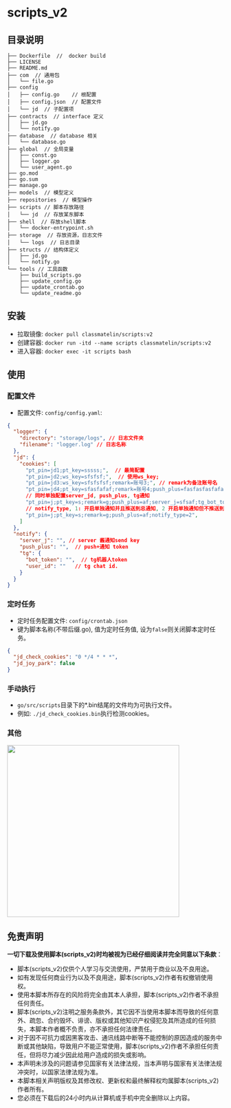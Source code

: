 # scripts_v2

## 目录说明
```text
├── Dockerfile  //  docker build
├── LICENSE
├── README.md
├── com  // 通用包
│   └── file.go
├── config 
│   ├── config.go    // 根配置
│   ├── config.json  // 配置文件
│   └── jd  // 子配置项
├── contracts  // interface 定义
│   ├── jd.go
│   └── notify.go
├── database  // database 相关
│   └── database.go
├── global  // 全局变量
│   ├── const.go
│   ├── logger.go
│   └── user_agent.go
├── go.mod
├── go.sum
├── manage.go
├── models  // 模型定义
├── repositories  // 模型操作
├── scripts // 脚本存放路径
│   └── jd  // 存放某东脚本
├── shell  // 存放shell脚本
│   └── docker-entrypoint.sh
├── storage  // 存放资源，日志文件
│   └── logs  // 日志目录
├── structs // 结构体定义
│   ├── jd.go
│   └── notify.go
└── tools // 工具函数
    ├── build_scripts.go
    ├── update_config.go
    ├── update_crontab.go
    └── update_readme.go
```

## 安装

- 拉取镜像: `docker pull classmatelin/scripts:v2`
- 创建容器: `docker run -itd --name scripts classmatelin/scripts:v2`
- 进入容器: `docker exec -it scripts bash`

## 使用

### 配置文件

- 配置文件: `config/config.yaml`:
```json
{
  "logger": {
    "directory": "storage/logs", // 日志文件夹
    "filename": "logger.log" // 日志名称
  },
  "jd": {
    "cookies": [
      "pt_pin=jd1;pt_key=sssss;",  // 最简配置
      "pt_pin=jd2;ws_key=sfsfsf;",  // 使用ws_key;
      "pt_pin=jd3:ws_key=sfsfsfsf;remark=账号3;", // remark为备注账号名
      "pt_pin=jd4;pt_key=sfasfafaf;remark=账号4;push_plus=fasfasfasfafaf;", // 备注账号4, 并且单独配置push_plus通知.
      // 同时单独配置server_jd, push_plus, tg通知
      "pt_pin=j;pt_key=s;remark=g;push_plus=af;server_j=sfsaf;tg_bot_token=sfasf;tg_user_id=2;",
      // notify_type, 1: 开启单独通知并且推送到总通知, 2 开启单独通知但不推送到总通知。
      "pt_pin=j;pt_key=s;remark=g;push_plus=af;notify_type=2",
    ]
  },
  "notify": {
    "server_j": "", // server 酱通知send key
    "push_plus": "",  // push+通知 token
    "tg": { 
      "bot_token": "",  // tg机器人token
      "user_id": ""   // tg chat id.
    }
  }
}
```


### 定时任务

- 定时任务配置文件: `config/crontab.json`
- 键为脚本名称(不带后缀.go), 值为定时任务值, 设为`false`则关闭脚本定时任务。
```json
{
  "jd_check_cookies": "0 */4 * * *",  
  "jd_joy_park": false 
}
```

### 手动执行

- `go/src/scripts`目录下的*.bin结尾的文件均为可执行文件。
- 例如: `./jd_check_cookies.bin`执行检测cookies。


### 其他

<img src="https://classmatelin.top/upload/2022/01/571641820763_.pic-7b8e58ed85294d7caf606decfbd8bbce.jpg" width="400" height="400">


## 免责声明


**一切下载及使用脚本(scripts_v2)时均被视为已经仔细阅读并完全同意以下条款**：

- 脚本(scripts_v2)仅供个人学习与交流使用，严禁用于商业以及不良用途。
- 如有发现任何商业行为以及不良用途，脚本(scripts_v2)作者有权撤销使用权。
- 使用本脚本所存在的风险将完全由其本人承担，脚本(scripts_v2)作者不承担任何责任。
- 脚本(scripts_v2)注明之服务条款外，其它因不当使用本脚本而导致的任何意外、疏忽、合约毁坏、诽谤、版权或其他知识产权侵犯及其所造成的任何损失，本脚本作者概不负责，亦不承担任何法律责任。
- 对于因不可抗力或因黑客攻击、通讯线路中断等不能控制的原因造成的服务中断或其他缺陷，导致用户不能正常使用，脚本(scripts_v2)作者不承担任何责任，但将尽力减少因此给用户造成的损失或影响。
- 本声明未涉及的问题请参见国家有关法律法规，当本声明与国家有关法律法规冲突时，以国家法律法规为准。 
- 本脚本相关声明版权及其修改权、更新权和最终解释权均属脚本(scripts_v2)作者所有。
- 您必须在下载后的24小时内从计算机或手机中完全删除以上内容。
